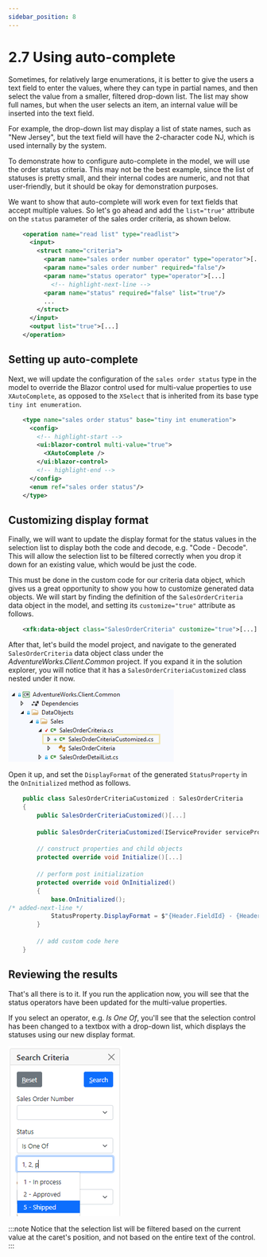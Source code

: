 ```yaml
---
sidebar_position: 8
---
```


# 2.7 Using auto-complete

Sometimes, for relatively large enumerations, it is better to give the users a text field to enter the values, where they can type in partial names, and then select the value from a smaller, filtered drop-down list. The list may show full names, but when the user selects an item, an internal value will be inserted into the text field.

For example, the drop-down list may display a list of state names, such as "New Jersey", but the text field will have the 2-character code NJ, which is used internally by the system.

To demonstrate how to configure auto-complete in the model, we will use the order status criteria. This may not be the best example, since the list of statuses is pretty small, and their internal codes are numeric, and not that user-friendly, but it should be okay for demonstration purposes.

We want to show that auto-complete will work even for text fields that accept multiple values. So let's go ahead and add the `list="true"` attribute on the `status` parameter of the sales order criteria, as shown below.

```xml title="sales_order.xom"
    <operation name="read list" type="readlist">
      <input>
        <struct name="criteria">
          <param name="sales order number operator" type="operator">[...]
          <param name="sales order number" required="false"/>
          <param name="status operator" type="operator">[...]
            <!-- highlight-next-line -->
          <param name="status" required="false" list="true"/>
          ...
        </struct>
      </input>
      <output list="true">[...]
    </operation>
```

## Setting up auto-complete

Next, we will update the configuration of the `sales order status` type in the model to override the Blazor control used for multi-value properties to use `XAutoComplete`, as opposed to the `XSelect` that is inherited from its base type `tiny int enumeration`.

```xml
    <type name="sales order status" base="tiny int enumeration">
      <config>
        <!-- highlight-start -->
        <ui:blazor-control multi-value="true">
          <XAutoComplete />
        </ui:blazor-control>
        <!-- highlight-end -->
      </config>
      <enum ref="sales order status"/>
    </type>
```

## Customizing display format

Finally, we will want to update the display format for the status values in the selection list to display both the code and decode, e.g. "Code - Decode". This will allow the selection list to be filtered correctly when you drop it down for an existing value, which would be just the code.

This must be done in the custom code for our criteria data object, which gives us a great opportunity to show you how to customize generated data objects. We will start by finding the definition of the `SalesOrderCriteria` data object in the model, and setting its `customize="true"` attribute as follows.

```xml
    <xfk:data-object class="SalesOrderCriteria" customize="true">[...]
```

After that, let's build the model project, and navigate to the generated `SalesOrderCriteria` data object class under the *AdventureWorks.Client.Common* project. If you expand it in the solution explorer, you will notice that it has a `SalesOrderCriteriaCustomized` class nested under it now.

![Customized criteria](img7/customized-criteria.png)

Open it up, and set the `DisplayFormat` of the generated `StatusProperty` in the `OnInitialized` method as follows.

```cs title="SalesOrderCriteriaCustomized.cs"
    public class SalesOrderCriteriaCustomized : SalesOrderCriteria
    {
        public SalesOrderCriteriaCustomized()[...]

        public SalesOrderCriteriaCustomized(IServiceProvider serviceProvider) : base(serviceProvider)[...]

        // construct properties and child objects
        protected override void Initialize()[...]

        // perform post initialization
        protected override void OnInitialized()
        {
            base.OnInitialized();
/* added-next-line */
            StatusProperty.DisplayFormat = $"{Header.FieldId} - {Header.FieldText}";
        }

        // add custom code here
    }
```

## Reviewing the results

That's all there is to it. If you run the application now, you will see that the status operators have been updated for the multi-value properties.

If you select an operator, e.g. *Is One Of*, you'll see that the selection control has been changed to a textbox with a drop-down list, which displays the statuses using our new display format.

![Auto-complete](img7/auto-complete.png)

:::note
Notice that the selection list will be filtered based on the current value at the caret's position, and not based on the entire text of the control.
:::